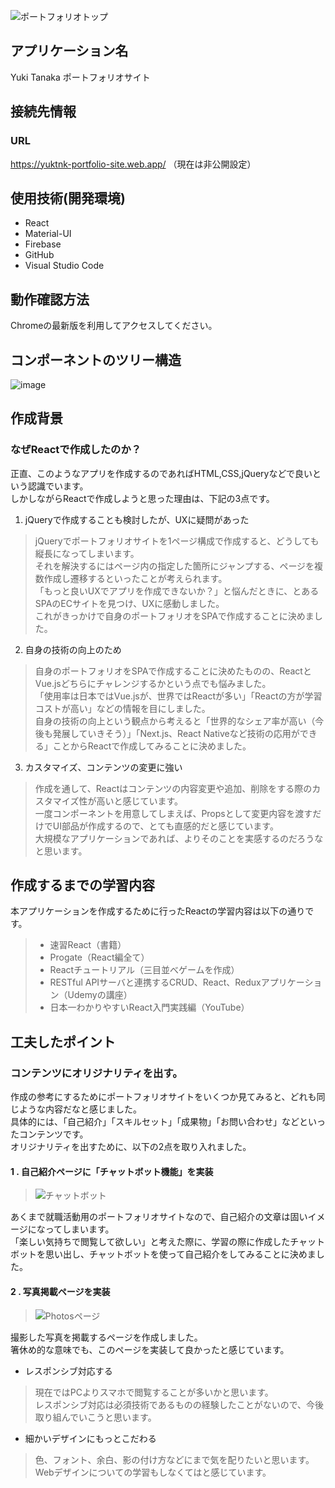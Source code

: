 ![ポートフォリオトップ](https://user-images.githubusercontent.com/67771199/94397986-a4213680-019f-11eb-9482-80220c69a7f6.jpg)

## アプリケーション名

Yuki Tanaka ポートフォリオサイト

## 接続先情報

### URL

https://yuktnk-portfolio-site.web.app/
（現在は非公開設定）
 

## 使用技術(開発環境)

- React
- Material-UI
- Firebase
- GitHub
- Visual Studio Code  

## 動作確認方法

Chromeの最新版を利用してアクセスしてください。

## コンポーネントのツリー構造
![image](https://user-images.githubusercontent.com/67771199/94497221-83a1bc80-0231-11eb-88d9-8976b366d1e2.png)



## 作成背景

### なぜReactで作成したのか？
正直、このようなアプリを作成するのであればHTML,CSS,jQueryなどで良いという認識でいます。  
しかしながらReactで作成しようと思った理由は、下記の3点です。


1. jQueryで作成することも検討したが、UXに疑問があった

>jQueryでポートフォリオサイトを1ページ構成で作成すると、どうしても縦長になってしまいます。  
それを解決するにはページ内の指定した箇所にジャンプする、ページを複数作成し遷移するといったことが考えられます。  
「もっと良いUXでアプリを作成できないか？」と悩んだときに、とあるSPAのECサイトを見つけ、UXに感動しました。  
これがきっかけで自身のポートフォリオをSPAで作成することに決めました。


2. 自身の技術の向上のため

>自身のポートフォリオをSPAで作成することに決めたものの、ReactとVue.jsどちらにチャレンジするかという点でも悩みました。  
「使用率は日本ではVue.jsが、世界ではReactが多い」「Reactの方が学習コストが高い」などの情報を目にしました。  
自身の技術の向上という観点から考えると「世界的なシェア率が高い（今後も発展していきそう）」「Next.js、React Nativeなど技術の応用ができる」ことからReactで作成してみることに決めました。


3. カスタマイズ、コンテンツの変更に強い

>作成を通して、Reactはコンテンツの内容変更や追加、削除をする際のカスタマイズ性が高いと感じています。  
一度コンポーネントを用意してしまえば、Propsとして変更内容を渡すだけでUI部品が作成するので、とても直感的だと感じています。  
大規模なアプリケーションであれば、よりそのことを実感するのだろうなと思います。





## 作成するまでの学習内容
本アプリケーションを作成するために行ったReactの学習内容は以下の通りです。  
>- 速習React（書籍）
>- Progate（React編全て）
>- Reactチュートリアル（三目並べゲームを作成）
>- RESTful APIサーバと連携するCRUD、React、Reduxアプリケーション（Udemyの講座）
>- 日本一わかりやすいReact入門実践編（YouTube）




## 工夫したポイント

###  コンテンツにオリジナリティを出す。
作成の参考にするためにポートフォリオサイトをいくつか見てみると、どれも同じような内容だなと感じました。  
具体的には、「自己紹介」「スキルセット」「成果物」「お問い合わせ」などといったコンテンツです。  
オリジナリティを出すために、以下の2点を取り入れました。  

#### 1 . 自己紹介ページに「チャットボット機能」を実装

>![チャットボット](https://user-images.githubusercontent.com/67771199/94398019-b56a4300-019f-11eb-80ad-b996641d7373.jpg)
>
あくまで就職活動用のポートフォリオサイトなので、自己紹介の文章は固いイメージになってしまいます。  
「楽しい気持ちで閲覧して欲しい」と考えた際に、学習の際に作成したチャットボットを思い出し、チャットボットを使って自己紹介をしてみることに決めました。  

#### 2 . 写真掲載ページを実装

>![Photosページ](https://user-images.githubusercontent.com/67771199/94398042-c2873200-019f-11eb-9e64-cd8df1639895.jpg)
>
撮影した写真を掲載するページを作成しました。  
箸休め的な意味でも、このページを実装して良かったと感じています。


- レスポンシブ対応する

>現在ではPCよりスマホで閲覧することが多いかと思います。  
レスポンシブ対応は必須技術であるものの経験したことがないので、今後取り組んでいこうと思います。

- 細かいデザインにもっとこだわる

>色、フォント、余白、影の付け方などにまで気を配りたいと思います。  
Webデザインについての学習もしなくてはと感じています。
